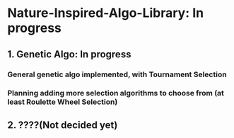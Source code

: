 # Nature-Inspired-Algo-Library: In progress
## 1. Genetic Algo: In progress
### General genetic algo implemented, with Tournament Selection
### Planning adding more selection algorithms to choose from \(at least Roulette Wheel Selection\)
## 2. ????\(Not decided yet\)
